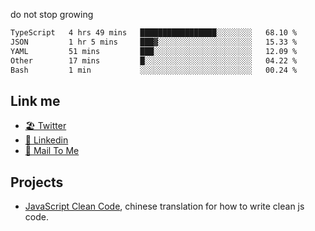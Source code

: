 do not stop growing


<!--START_SECTION:waka-->

```txt
TypeScript   4 hrs 49 mins   █████████████████░░░░░░░░   68.10 %
JSON         1 hr 5 mins     ███▓░░░░░░░░░░░░░░░░░░░░░   15.33 %
YAML         51 mins         ███░░░░░░░░░░░░░░░░░░░░░░   12.09 %
Other        17 mins         █░░░░░░░░░░░░░░░░░░░░░░░░   04.22 %
Bash         1 min           ░░░░░░░░░░░░░░░░░░░░░░░░░   00.24 %
```

<!--END_SECTION:waka-->

## Link me

- [🏖️ Twitter](https://twitter.com/yuetong3yu)
- [🧳 Linkedin](https://www.linkedin.com/in/yuetong3yu)
- [📧 Mail To Me](mailto:yuetong3yu@gmail.com)


## Projects 

- [JavaScript Clean Code](https://js-clean-code-cn.vercel.app/), chinese translation for how to write clean js code.
